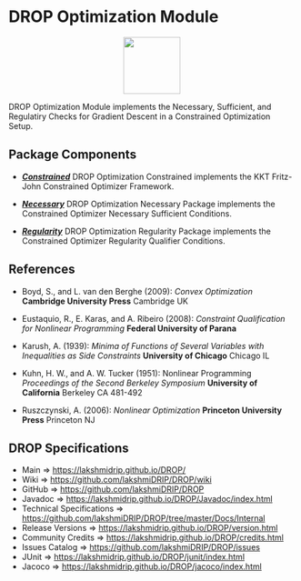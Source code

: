 # DROP Optimization Module

<p align="center"><img src="https://github.com/lakshmiDRIP/DROP/blob/master/DRIP_Logo.gif?raw=true" width="100"></p>

DROP Optimization Module implements the Necessary, Sufficient, and Regulatiry Checks for Gradient Descent in
	a Constrained Optimization Setup.


## Package Components

 * [***Constrained***](https://github.com/lakshmiDRIP/DROP/tree/master/src/main/java/org/drip/optimization/constrained)
 DROP Optimization Constrained implements the KKT Fritz-John Constrained Optimizer Framework.

 * [***Necessary***](https://github.com/lakshmiDRIP/DROP/tree/master/src/main/java/org/drip/optimization/necessary)
 DROP Optimization Necessary Package implements the Constrained Optimizer Necessary Sufficient Conditions.

 * [***Regularity***](https://github.com/lakshmiDRIP/DROP/tree/master/src/main/java/org/drip/optimization/regularity)
 DROP Optimization Regularity Package implements the Constrained Optimizer Regularity Qualifier Conditions.


## References

 * Boyd, S., and L. van den Berghe (2009): <i>Convex Optimization</i> <b>Cambridge University Press</b>
 Cambridge UK

 * Eustaquio, R., E. Karas, and A. Ribeiro (2008): <i>Constraint Qualification for Nonlinear Programming</i>
 <b>Federal University of Parana</b>

 * Karush, A. (1939): <i>Minima of Functions of Several Variables with Inequalities as Side Constraints</i>
 <b>University of Chicago</b> Chicago IL

 * Kuhn, H. W., and A. W. Tucker (1951): Nonlinear Programming <i>Proceedings of the Second Berkeley
 Symposium</i> <b>University of California</b> Berkeley CA 481-492

 * Ruszczynski, A. (2006): <i>Nonlinear Optimization</i> <b>Princeton University Press</b> Princeton NJ


## DROP Specifications

 * Main                     => https://lakshmidrip.github.io/DROP/
 * Wiki                     => https://github.com/lakshmiDRIP/DROP/wiki
 * GitHub                   => https://github.com/lakshmiDRIP/DROP
 * Javadoc                  => https://lakshmidrip.github.io/DROP/Javadoc/index.html
 * Technical Specifications => https://github.com/lakshmiDRIP/DROP/tree/master/Docs/Internal
 * Release Versions         => https://lakshmidrip.github.io/DROP/version.html
 * Community Credits        => https://lakshmidrip.github.io/DROP/credits.html
 * Issues Catalog           => https://github.com/lakshmiDRIP/DROP/issues
 * JUnit                    => https://lakshmidrip.github.io/DROP/junit/index.html
 * Jacoco                   => https://lakshmidrip.github.io/DROP/jacoco/index.html
